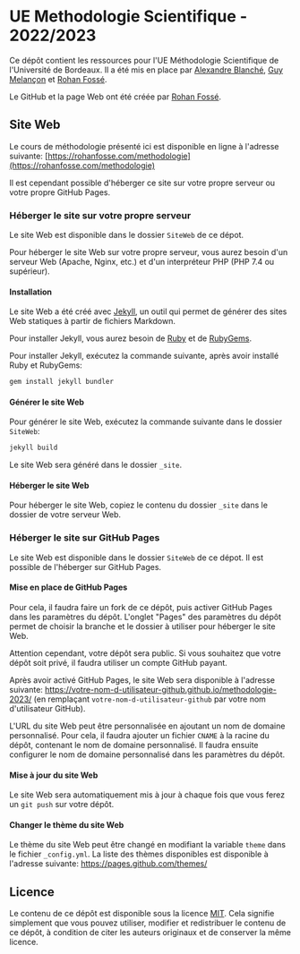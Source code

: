# UE Methodologie Scientifique - 2022/2023

Ce dépôt contient les ressources pour l'UE Méthodologie Scientifique de l'Université de Bordeaux. Il a été mis en place par [Alexandre Blanché](https://www.labri.fr/perso/ablanche/), [Guy Melançon](https://www.labri.fr/profil/Melancon_ID1094543956) et [Rohan Fossé](https://rohanfosse.com).

Le GitHub et la page Web ont été créée par [Rohan Fossé](https://rohanfosse.com).

## Site Web

Le cours de méthodologie présenté ici est disponible en ligne à l'adresse suivante: [https://rohanfosse.com/methodologie](https://rohanfosse.com/methodologie)

Il est cependant possible d'héberger ce site sur votre propre serveur ou votre propre GitHub Pages.

### Héberger le site sur votre propre serveur

Le site Web est disponible dans le dossier `SiteWeb` de ce dépot.

Pour héberger le site Web sur votre propre serveur, vous aurez besoin d'un serveur Web (Apache, Nginx, etc.) et d'un interpréteur PHP (PHP 7.4 ou supérieur).

#### Installation

Le site Web a été créé avec [Jekyll](https://jekyllrb.com/), un outil qui permet de générer des sites Web statiques à partir de fichiers Markdown.

Pour installer Jekyll, vous aurez besoin de [Ruby](https://www.ruby-lang.org/en/) et de [RubyGems](https://rubygems.org/).

Pour installer Jekyll, exécutez la commande suivante, après avoir installé Ruby et RubyGems:

```bash
gem install jekyll bundler
```

#### Générer le site Web

Pour générer le site Web, exécutez la commande suivante dans le dossier `SiteWeb`:

```bash
jekyll build
```

Le site Web sera généré dans le dossier `_site`.

#### Héberger le site Web

Pour héberger le site Web, copiez le contenu du dossier `_site` dans le dossier de votre serveur Web.

### Héberger le site sur GitHub Pages

Le site Web est disponible dans le dossier `SiteWeb` de ce dépot. Il est possible de l'héberger sur GitHub Pages.

#### Mise en place de GitHub Pages

Pour cela, il faudra faire un fork de ce dépôt, puis activer GitHub Pages dans les paramètres du dépôt. L'onglet "Pages" des paramètres du dépôt permet de choisir la branche et le dossier à utiliser pour héberger le site Web.

Attention cependant, votre dépôt sera public. Si vous souhaitez que votre dépôt soit privé, il faudra utiliser un compte GitHub payant.

Après avoir activé GitHub Pages, le site Web sera disponible à l'adresse suivante: https://votre-nom-d-utilisateur-github.github.io/methodologie-2023/ (en remplaçant `votre-nom-d-utilisateur-github` par votre nom d'utilisateur GitHub).

L'URL du site Web peut être personnalisée en ajoutant un nom de domaine personnalisé. Pour cela, il faudra ajouter un fichier `CNAME` à la racine du dépôt, contenant le nom de domaine personnalisé. Il faudra ensuite configurer le nom de domaine personnalisé dans les paramètres du dépôt.

#### Mise à jour du site Web

Le site Web sera automatiquement mis à jour à chaque fois que vous ferez un `git push` sur votre dépôt.

#### Changer le thème du site Web

Le thème du site Web peut être changé en modifiant la variable `theme` dans le fichier `_config.yml`. La liste des thèmes disponibles est disponible à l'adresse suivante: https://pages.github.com/themes/

## Licence

Le contenu de ce dépôt est disponible sous la licence [MIT](https://opensource.org/licenses/MIT). Cela signifie simplement que vous pouvez utiliser, modifier et redistribuer le contenu de ce dépôt, à condition de citer les auteurs originaux et de conserver la même licence.

